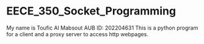# EECE_350_Socket_Programming
My name is Toufic Al Mabsout
AUB ID: 202204631
This is a python program for a client and a proxy server to access http webpages.
